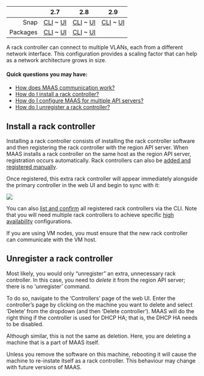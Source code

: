 <!-- deb-2-7-cli
||2.7|2.8|2.9|
|-----:|:-----:|:-----:|:-----:|
|Snap|[CLI](/t/rack-controllers-snap-2-7-cli/3054) ~ [UI](/t/rack-controllers-snap-2-7-ui/3055)|[CLI](/t/rack-controllers-snap-2-8-cli/3056) ~ [UI](/t/rack-controllers-snap-2-8-ui/3057)|[CLI](/t/rack-controllers-snap-2-9-cli/3058) ~ [UI](/t/rack-controllers-snap-2-9-ui/3059)|
|Packages|**CLI** ~ [UI](/t/rack-controllers-deb-2-7-ui/3061)|[CLI](/t/rack-controllers-deb-2-8-cli/3062) ~ [UI](/t/rack-controllers-deb-2-8-ui/3063)|[CLI](/t/rack-controllers-deb-2-9-cli/3064) ~ [UI](/t/rack-controllers-deb-2-9-ui/3065)|
 deb-2-7-cli -->

<!-- deb-2-7-ui
||2.7|2.8|2.9|
|-----:|:-----:|:-----:|:-----:|
|Snap|[CLI](/t/rack-controllers-snap-2-7-cli/3054) ~ [UI](/t/rack-controllers-snap-2-7-ui/3055)|[CLI](/t/rack-controllers-snap-2-8-cli/3056) ~ [UI](/t/rack-controllers-snap-2-8-ui/3057)|[CLI](/t/rack-controllers-snap-2-9-cli/3058) ~ [UI](/t/rack-controllers-snap-2-9-ui/3059)|
|Packages|[CLI](/t/rack-controllers-deb-2-7-cli/3060) ~ **UI**|[CLI](/t/rack-controllers-deb-2-8-cli/3062) ~ [UI](/t/rack-controllers-deb-2-8-ui/3063)|[CLI](/t/rack-controllers-deb-2-9-cli/3064) ~ [UI](/t/rack-controllers-deb-2-9-ui/3065)|
 deb-2-7-ui -->

<!-- deb-2-8-cli
||2.7|2.8|2.9|
|-----:|:-----:|:-----:|:-----:|
|Snap|[CLI](/t/rack-controllers-snap-2-7-cli/3054) ~ [UI](/t/rack-controllers-snap-2-7-ui/3055)|[CLI](/t/rack-controllers-snap-2-8-cli/3056) ~ [UI](/t/rack-controllers-snap-2-8-ui/3057)|[CLI](/t/rack-controllers-snap-2-9-cli/3058) ~ [UI](/t/rack-controllers-snap-2-9-ui/3059)|
|Packages|[CLI](/t/rack-controllers-deb-2-7-cli/3060) ~ [UI](/t/rack-controllers-deb-2-7-ui/3061)||**CLI** ~ [UI](/t/rack-controllers-deb-2-8-ui/3063)|[CLI](/t/rack-controllers-deb-2-9-cli/3064) ~ [UI](/t/rack-controllers-deb-2-9-ui/3065)|
 deb-2-8-cli -->

<!-- deb-2-8-ui
||2.7|2.8|2.9|
|-----:|:-----:|:-----:|:-----:|
|Snap|[CLI](/t/rack-controllers-snap-2-7-cli/3054) ~ [UI](/t/rack-controllers-snap-2-7-ui/3055)|[CLI](/t/rack-controllers-snap-2-8-cli/3056) ~ [UI](/t/rack-controllers-snap-2-8-ui/3057)|[CLI](/t/rack-controllers-snap-2-9-cli/3058) ~ [UI](/t/rack-controllers-snap-2-9-ui/3059)|
|Packages|[CLI](/t/rack-controllers-deb-2-7-cli/3060) ~ [UI](/t/rack-controllers-deb-2-7-ui/3061)|[CLI](/t/rack-controllers-deb-2-8-cli/3062) ~ **UI**|[CLI](/t/rack-controllers-deb-2-9-cli/3064) ~ [UI](/t/rack-controllers-deb-2-9-ui/3065)|
 deb-2-8-ui -->

||2.7|2.8|2.9|
|-----:|:-----:|:-----:|:-----:|
|Snap|[CLI](/t/rack-controllers-snap-2-7-cli/3054) ~ [UI](/t/rack-controllers-snap-2-7-ui/3055)|[CLI](/t/rack-controllers-snap-2-8-cli/3056) ~ [UI](/t/rack-controllers-snap-2-8-ui/3057)|[CLI](/t/rack-controllers-snap-2-9-cli/3058) ~ [UI](/t/rack-controllers-snap-2-9-ui/3059)|
|Packages|[CLI](/t/rack-controllers-deb-2-7-cli/3060) ~ [UI](/t/rack-controllers-deb-2-7-ui/3061)|[CLI](/t/rack-controllers-deb-2-8-cli/3062) ~ [UI](/t/rack-controllers-deb-2-8-ui/3063)||**CLI** ~ [UI](/t/rack-controllers-deb-2-9-ui/3065)|

<!-- deb-2-9-ui
||2.7|2.8|2.9|
|-----:|:-----:|:-----:|:-----:|
|Snap|[CLI](/t/rack-controllers-snap-2-7-cli/3054) ~ [UI](/t/rack-controllers-snap-2-7-ui/3055)|[CLI](/t/rack-controllers-snap-2-8-cli/3056) ~ [UI](/t/rack-controllers-snap-2-8-ui/3057)|[CLI](/t/rack-controllers-snap-2-9-cli/3058) ~ [UI](/t/rack-controllers-snap-2-9-ui/3059)|
|Packages|[CLI](/t/rack-controllers-deb-2-7-cli/3060) ~ [UI](/t/rack-controllers-deb-2-7-ui/3061)|[CLI](/t/rack-controllers-deb-2-8-cli/3062) ~ [UI](/t/rack-controllers-deb-2-8-ui/3063)|[CLI](/t/rack-controllers-deb-2-9-cli/3064) ~ **UI**|
 deb-2-9-ui -->

<!-- snap-2-7-cli
||2.7|2.8|2.9|
|-----:|:-----:|:-----:|:-----:|
|Snap|**CLI** ~ [UI](/t/rack-controllers-snap-2-7-ui/3055)|[CLI](/t/rack-controllers-snap-2-8-cli/3056) ~ [UI](/t/rack-controllers-snap-2-8-ui/3057)|[CLI](/t/rack-controllers-snap-2-9-cli/3058) ~ [UI](/t/rack-controllers-snap-2-9-ui/3059)|
|Packages|[CLI](/t/rack-controllers-deb-2-7-cli/3060) ~ [UI](/t/rack-controllers-deb-2-7-ui/3061)|[CLI](/t/rack-controllers-deb-2-8-cli/3062) ~ [UI](/t/rack-controllers-deb-2-8-ui/3063)|[CLI](/t/rack-controllers-deb-2-9-cli/3064) ~ [UI](/t/rack-controllers-deb-2-9-ui/3065)|
 snap-2-7-cli -->

<!-- snap-2-7-ui
||2.7|2.8|2.9|
|-----:|:-----:|:-----:|:-----:|
|Snap|[CLI](/t/rack-controllers-snap-2-7-cli/3054) ~ **UI**|[CLI](/t/rack-controllers-snap-2-8-cli/3056) ~ [UI](/t/rack-controllers-snap-2-8-ui/3057)|[CLI](/t/rack-controllers-snap-2-9-cli/3058) ~ [UI](/t/rack-controllers-snap-2-9-ui/3059)|
|Packages|[CLI](/t/rack-controllers-deb-2-7-cli/3060) ~ [UI](/t/rack-controllers-deb-2-7-ui/3061)|[CLI](/t/rack-controllers-deb-2-8-cli/3062) ~ [UI](/t/rack-controllers-deb-2-8-ui/3063)|[CLI](/t/rack-controllers-deb-2-9-cli/3064) ~ [UI](/t/rack-controllers-deb-2-9-ui/3065)|
 snap-2-7-ui -->

<!-- snap-2-8-cli
||2.7|2.8|2.9|
|-----:|:-----:|:-----:|:-----:|
|Snap|[CLI](/t/rack-controllers-snap-2-7-cli/3054) ~ [UI](/t/rack-controllers-snap-2-7-ui/3055)||**CLI** ~ [UI](/t/rack-controllers-snap-2-8-ui/3057)|[CLI](/t/rack-controllers-snap-2-9-cli/3058) ~ [UI](/t/rack-controllers-snap-2-9-ui/3059)|
|Packages|[CLI](/t/rack-controllers-deb-2-7-cli/3060) ~ [UI](/t/rack-controllers-deb-2-7-ui/3061)|[CLI](/t/rack-controllers-deb-2-8-cli/3062) ~ [UI](/t/rack-controllers-deb-2-8-ui/3063)|[CLI](/t/rack-controllers-deb-2-9-cli/3064) ~ [UI](/t/rack-controllers-deb-2-9-ui/3065)|
 snap-2-8-cli -->

<!-- snap-2-8-ui
||2.7|2.8|2.9|
|-----:|:-----:|:-----:|:-----:|
|Snap|[CLI](/t/rack-controllers-snap-2-7-cli/3054) ~ [UI](/t/rack-controllers-snap-2-7-ui/3055)|[CLI](/t/rack-controllers-snap-2-8-cli/3056) ~ **UI**|[CLI](/t/rack-controllers-snap-2-9-cli/3058) ~ [UI](/t/rack-controllers-snap-2-9-ui/3059)|
|Packages|[CLI](/t/rack-controllers-deb-2-7-cli/3060) ~ [UI](/t/rack-controllers-deb-2-7-ui/3061)|[CLI](/t/rack-controllers-deb-2-8-cli/3062) ~ [UI](/t/rack-controllers-deb-2-8-ui/3063)|[CLI](/t/rack-controllers-deb-2-9-cli/3064) ~ [UI](/t/rack-controllers-deb-2-9-ui/3065)|
 snap-2-8-ui -->

<!-- snap-2-9-cli
||2.7|2.8|2.9|
|-----:|:-----:|:-----:|:-----:|
|Snap|[CLI](/t/rack-controllers-snap-2-7-cli/3054) ~ [UI](/t/rack-controllers-snap-2-7-ui/3055)|[CLI](/t/rack-controllers-snap-2-8-cli/3056) ~ [UI](/t/rack-controllers-snap-2-8-ui/3057)||**CLI** ~ [UI](/t/rack-controllers-snap-2-9-ui/3059)|
|Packages|[CLI](/t/rack-controllers-deb-2-7-cli/3060) ~ [UI](/t/rack-controllers-deb-2-7-ui/3061)|[CLI](/t/rack-controllers-deb-2-8-cli/3062) ~ [UI](/t/rack-controllers-deb-2-8-ui/3063)|[CLI](/t/rack-controllers-deb-2-9-cli/3064) ~ [UI](/t/rack-controllers-deb-2-9-ui/3065)|
 snap-2-9-cli -->

<!-- snap-2-9-ui
||2.7|2.8|2.9|
|-----:|:-----:|:-----:|:-----:|
|Snap|[CLI](/t/rack-controllers-snap-2-7-cli/3054) ~ [UI](/t/rack-controllers-snap-2-7-ui/3055)|[CLI](/t/rack-controllers-snap-2-8-cli/3056) ~ [UI](/t/rack-controllers-snap-2-8-ui/3057)|[CLI](/t/rack-controllers-snap-2-9-cli/3058) ~ **UI**|
|Packages|[CLI](/t/rack-controllers-deb-2-7-cli/3060) ~ [UI](/t/rack-controllers-deb-2-7-ui/3061)|[CLI](/t/rack-controllers-deb-2-8-cli/3062) ~ [UI](/t/rack-controllers-deb-2-8-ui/3063)|[CLI](/t/rack-controllers-deb-2-9-cli/3064) ~ [UI](/t/rack-controllers-deb-2-9-ui/3065)|
 snap-2-9-ui -->

A rack controller can connect to multiple VLANs, each from a different network interface. This configuration provides a scaling factor that can help as a network architecture grows in size.

#### Quick questions you may have:

* [How does MAAS communication work?](/t/maas-communication/783)
* [How do I install a rack controller?](/t/rack-controllers/771#heading--install-a-rack-controller)
* [How do I configure MAAS for multiple API servers?](/t/high-availability/804#heading--multiple-region-endpoints)
* [How do I unregister a rack controller?](/t/rack-controllers/771#heading--unregister-a-rack-controller)

<h2 id="heading--install-a-rack-controller">Install a rack controller</h2>

Installing a rack controller consists of installing the rack controller software and then registering the rack controller with the region API server.  When MAAS installs a rack controller on the same host as the region API server, registration occurs automatically.  Rack controllers can also be [added and registered manually](/t/cli-advanced-tasks/793#heading--install-a-rack-controller).

Once registered, this extra rack controller will appear immediately alongside the primary controller in the web UI and begin to sync with it:

<a href="https://discourse.maas.io/uploads/default/original/1X/0a5f1d374a3e53235a83eb157163be49016e63b5.png" target = "_blank"><img src="https://discourse.maas.io/uploads/default/original/1X/0a5f1d374a3e53235a83eb157163be49016e63b5.png"></a> 

You can also [list and confirm](/t/cli-advanced-tasks/793#heading--list-rack-controllers) all registered rack controllers via the CLI.  Note that you will need multiple rack controllers to achieve specific [high availability](/t/high-availability/804) configurations.

<div class="p-notification">
<p class="p-notification__response">If you are using VM nodes, you must ensure that the new rack controller can communicate with the VM host.</p>
</div>

<h2 id="heading--unregister-a-rack-controller">Unregister a rack controller</h2>

Most likely, you would only “unregister” an extra, unnecessary rack controller.  In this case, you need to <em>delete</em> it from the region API server; there is no ‘unregister’ command.

To do so, navigate to the ‘Controllers’ page of the web UI. Enter the controller’s page by clicking on the machine you want to delete and select ‘Delete’ from the dropdown (and then ‘Delete controller’). MAAS will do the right thing if the controller is used for DHCP HA; that is, the DHCP HA needs to be disabled.

Although similar, this is not the same as deletion. Here, you are deleting a machine that is a part of MAAS itself.

<div class="p-notification">
<p class="p-notification__response">Unless you remove the software on this machine, rebooting it will cause the machine to re-instate itself as a rack controller. This behaviour may change with future versions of MAAS.</p>
</div>